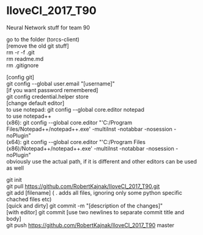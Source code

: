 # IloveCI_2017_T90

Neural Network stuff for team 90 

go to the folder (torcs-client)  
[remove the old git stuff]  
rm -r -f .git  
rm readme.md  
rm .gitignore  

[config git]  
git config --global user.email "[username]"  
[if you want password remembered]  
git config credential.helper store  
[change default editor]  
to use notepad: git config --global core.editor notepad  
to use notepad++  
(x86): git config --global core.editor "'C:/Program Files/Notepad++/notepad++.exe' -multiInst -notabbar -nosession -noPlugin"  
(x64): git config --global core.editor "'C:/Program Files (x86)/Notepad++/notepad++.exe' -multiInst -notabbar -nosession -noPlugin"  
obviously use the actual path, if it is different and other editors can be used as well

git init  
git pull https://github.com/RobertKajnak/IloveCI_2017_T90.git   
git add [filename] ( . adds all files, ignoring only some python specific chached files etc)   
[quick and dirty]  git commit -m "[description of the changes]"  
[with editor]  git commit  [use two newlines to separate commit title and body]  
git push https://github.com/RobertKajnak/IloveCI_2017_T90 master  
